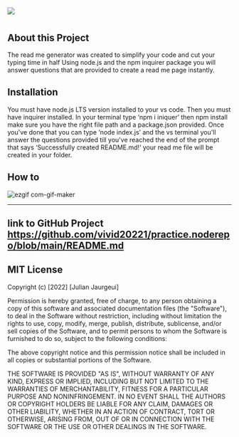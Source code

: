 
  ## <a href="https://img.shields.io/badge/Node.js-43853D?style=for-the-badge&logo=node.js&logoColor=white">
  <img src="https://img.shields.io/badge/Node.js-43853D?style=for-the-badge&logo=node.js&logoColor=white" /></a>
  ---
  # 
  
  
  
  
  ## About this Project 
  The read me generator was created to simplify your code and cut your typing time in half Using node.js and the npm inquirer package you will answer questions that are provided to create a read me page instantly.
  
  

  
  ## Installation 
  You must have node.js LTS version installed to your  vs code. Then you must have  inquirer installed. In your terminal type   ‘npm i iniquer’ then npm install make sure you have the right file path and a package.json provided. Once you've done that you  can type ‘node index.js’ and the vs terminal you'll answer the questions provided till you've reached the end of the prompt that says  ‘Successfully created README.md!‘ your read me file will be created in your folder.
  
 
  
  ## How to 
  ![ezgif com-gif-maker](https://user-images.githubusercontent.com/111388865/200413343-c6820096-d529-4cdf-99db-8dab6c6a50f9.gif)


  

  
 
  
      
  

  
  
  
  ---
  
  
  

  
  
  
  ## link to GitHub Project https://github.com/vivid20221/practice.noderepo/blob/main/README.md

  ## MIT License

  Copyright (c) [2022] [Julian Jaurgeui]
  
  Permission is hereby granted, free of charge, to any person obtaining a copy
  of this software and associated documentation files (the "Software"), to deal
  in the Software without restriction, including without limitation the rights
  to use, copy, modify, merge, publish, distribute, sublicense, and/or sell
  copies of the Software, and to permit persons to whom the Software is
  furnished to do so, subject to the following conditions:
  
  The above copyright notice and this permission notice shall be included in all
  copies or substantial portions of the Software.
  
  THE SOFTWARE IS PROVIDED "AS IS", WITHOUT WARRANTY OF ANY KIND, EXPRESS OR
  IMPLIED, INCLUDING BUT NOT LIMITED TO THE WARRANTIES OF MERCHANTABILITY,
  FITNESS FOR A PARTICULAR PURPOSE AND NONINFRINGEMENT. IN NO EVENT SHALL THE
  AUTHORS OR COPYRIGHT HOLDERS BE LIABLE FOR ANY CLAIM, DAMAGES OR OTHER
  LIABILITY, WHETHER IN AN ACTION OF CONTRACT, TORT OR OTHERWISE, ARISING FROM,
  OUT OF OR IN CONNECTION WITH THE SOFTWARE OR THE USE OR OTHER DEALINGS IN THE
  SOFTWARE.
